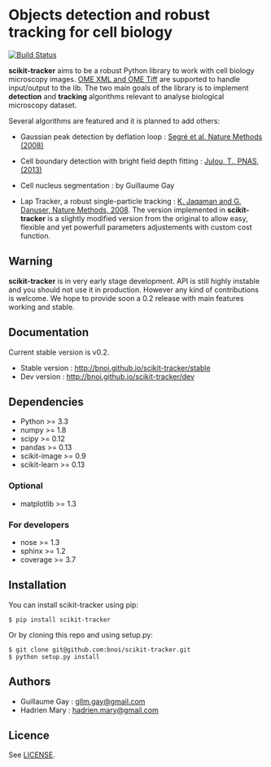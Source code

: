 # Objects detection and robust tracking for cell biology

[![Build Status](https://travis-ci.org/bnoi/scikit-tracker.png?branch=master)](https://travis-ci.org/bnoi/scikit-tracker)

**scikit-tracker** aims to be a robust Python library to work with cell biology microscopy images. [OME XML and OME Tiff](https://www.openmicroscopy.org/site/support/ome-model/ome-tiff/) are supported to handle input/output to the lib. The two main goals of the library is to implement **detection** and **tracking** algorithms relevant to analyse biological microscopy dataset.

Several algorithms are featured and it is planned to add others:

- Gaussian peak detection by deflation loop : [Segré et al. Nature Methods (2008)](http://www.nature.com/nmeth/journal/v5/n8/full/nmeth.1233.html)

- Cell boundary detection with bright field depth fitting : [Julou, T., PNAS, (2013)](http://www.pnas.org/content/early/2013/07/10/1301428110)

- Cell nucleus segmentation : by Guillaume Gay

- Lap Tracker, a robust single-particle tracking : [K. Jaqaman and G. Danuser, Nature Methods, 2008](http://www.nature.com/nmeth/journal/v5/n8/full/nmeth.1237.html). The version implemented in **scikit-tracker** is a slightly modified version from the original to allow easy, flexible and yet powerfull parameters adjustements with custom cost function.

## Warning

**scikit-tracker** is in very early stage development. API is still highly instable and you should not use it in production. However any kind of contributions is welcome. We hope to provide soon a 0.2 release with main features working and stable.

## Documentation

Current stable version is v0.2.

- Stable version : http://bnoi.github.io/scikit-tracker/stable
- Dev version : http://bnoi.github.io/scikit-tracker/dev

## Dependencies

- Python >= 3.3
- numpy >= 1.8
- scipy >= 0.12
- pandas >= 0.13
- scikit-image >= 0.9
- scikit-learn >= 0.13

### Optional

- matplotlib >= 1.3

### For developers

- nose >= 1.3
- sphinx >= 1.2
- coverage >= 3.7

## Installation

You can install scikit-tracker using pip:

    $ pip install scikit-tracker

Or by cloning this repo and using setup.py:

    $ git clone git@github.com:bnoi/scikit-tracker.git
    $ python setup.py install

## Authors

- Guillaume Gay : gllm.gay@gmail.com
- Hadrien Mary : hadrien.mary@gmail.com

## Licence

See [LICENSE](LICENSE).
